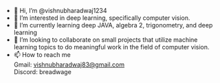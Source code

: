 - 👋 Hi, I’m @vishnubharadwaj1234
- 👀 I’m interested in deep learning, specifically computer vision.
- 🌱 I’m currently learning deep JAVA, algebra 2, trigonometry, and deep learning
- 💞️ I’m looking to collaborate on small projects that utilize machine learning topics to do meaningful work in the field of computer vision.
- 📫 How to reach me<br>Gmail: vishnubharadwaj83@gmail.com<br>Discord: breadwage

<!---
vishnubharadwaj1234/vishnubharadwaj1234 is a ✨ special ✨ repository because its `README.md` (this file) appears on your GitHub profile.
You can click the Preview link to take a look at your changes.
--->
